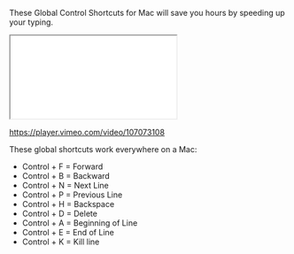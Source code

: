These Global Control Shortcuts for Mac will save you hours by speeding up your typing.

<div class="embed-responsive embed-responsive-16by9"><iframe src="//player.vimeo.com/video/107073108" class="embed-responsive-item"></iframe></div>

https://player.vimeo.com/video/107073108

These global shortcuts work everywhere on a Mac:

- Control + F = Forward
- Control + B = Backward
- Control + N = Next Line
- Control + P = Previous Line
- Control + H = Backspace
- Control + D = Delete
- Control + A = Beginning of Line
- Control + E = End of Line
- Control + K = Kill line